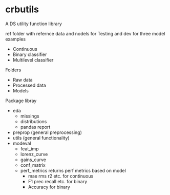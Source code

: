 # crbutils
A DS utility function library


ref folder with refernce data and nodels for Testing and dev for three model examples
* Continuous
* Binary classifier
* Multilevel classifier

 Folders
 * Raw data
 * Processed data
 * Models 
        

Package libray
* eda
  * missings
  * distributions
  * pandas report
* preprop (general preprocessing)
* utils (general functionality)
* modeval
  * feat_imp
  * lorenz_curve
  * gains_curve
  * conf_matrix
  * perf_metrics returns perf metrics based on model
    * mae rms r2 etc. for continuous
    * F1 prec recall etc. for binary
    * Accuracy for binary 
